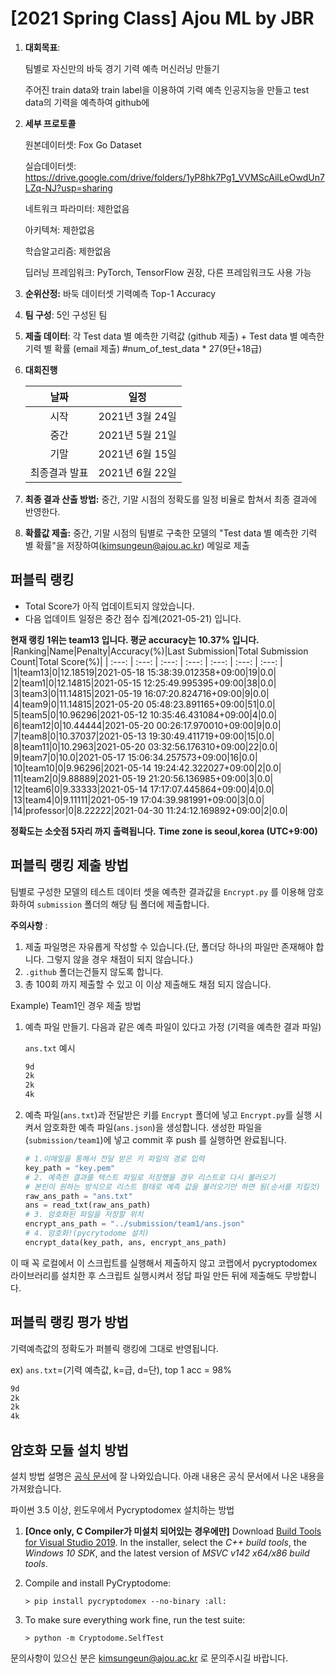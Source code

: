 # [2021 Spring Class] Ajou ML by JBR

1. **대회목표**: 
   
   팀별로 자신만의 바둑 경기 기력 예측 머신러닝  만들기
   
   주어진 train data와 train label을 이용하여 기력 예측 인공지능을 만들고 test data의 기력을 예측하여 github에 

2. **세부 프로토콜**

   원본데이터셋: Fox Go Dataset

   실습데이터셋: https://drive.google.com/drive/folders/1yP8hk7Pg1_VVMScAilLeOwdUn7LZq-NJ?usp=sharing

   네트워크 파라미터: 제한없음

   아키텍쳐: 제한없음

   학습알고리즘: 제한없음

   딥러닝 프레임워크: PyTorch, TensorFlow 권장, 다른 프레임워크도 사용 가능

3. **순위산정:** 바둑 데이터셋 기력예측 Top-1 Accuracy

4. **팀 구성**: 5인 구성된 팀

5. **제출 데이터**: 각 Test data 별 예측한 기력값 (github 제출) + Test data 별 예측한 기력 별 확률 (email 제출) #num_of_test_data * 27(9단+18급)

6. **대회진행**

   |     날짜      |      일정       |
   | :-----------: | :-------------: |
   |     시작      | 2021년 3월 24일 |
   |     중간      | 2021년 5월 21일 |
   |     기말      | 2021년 6월 15일 |
   | 최종결과 발표 | 2021년 6월 22일 |

7. **최종 결과 산출 방법:** 중간, 기말 시점의 정확도를 일정 비율로 합쳐서 최종 결과에 반영한다.

8. **확률값 제출:** 중간, 기말 시점의 팀별로 구축한 모델의 "Test data 별 예측한 기력 별 확률"을 저장하여(kimsungeun@ajou.ac.kr) 메일로 제출



## 퍼블릭 랭킹

  
- Total Score가 아직 업데이트되지 않았습니다. 
 - 다음 업데이트 일정은 중간 점수 집계(2021-05-21) 입니다.
  
**현재 랭킹 1위는 team13 입니다. 평균 accuracy는 10.37% 입니다.**
|Ranking|Name|Penalty|Accuracy(%)|Last Submission|Total Submission Count|Total Score(%)|
| :---: | :---: | :---: | :---: | :---: | :---: | :---: |
|1|team13|0|12.18519|2021-05-18 15:38:39.012358+09:00|19|0.0|
|2|team1|0|12.14815|2021-05-15 12:25:49.995395+09:00|38|0.0|
|3|team3|0|11.14815|2021-05-19 16:07:20.824716+09:00|9|0.0|
|4|team9|0|11.14815|2021-05-20 05:48:23.891165+09:00|51|0.0|
|5|team5|0|10.96296|2021-05-12 10:35:46.431084+09:00|4|0.0|
|6|team12|0|10.44444|2021-05-20 00:26:17.970010+09:00|9|0.0|
|7|team8|0|10.37037|2021-05-13 19:30:49.411719+09:00|15|0.0|
|8|team11|0|10.2963|2021-05-20 03:32:56.176310+09:00|22|0.0|
|9|team7|0|10.0|2021-05-17 15:06:34.257573+09:00|16|0.0|
|10|team10|0|9.96296|2021-05-14 19:24:42.322027+09:00|2|0.0|
|11|team2|0|9.88889|2021-05-19 21:20:56.136985+09:00|3|0.0|
|12|team6|0|9.33333|2021-05-14 17:17:07.445864+09:00|4|0.0|
|13|team4|0|9.11111|2021-05-19 17:04:39.981991+09:00|3|0.0|
|14|professor|0|8.22222|2021-04-30 11:24:12.169892+09:00|2|0.0|


**정확도는 소숫점 5자리 까지 출력됩니다.**
**Time zone is seoul,korea (UTC+9:00)**
## 퍼블릭 랭킹 제출 방법

팀별로 구성한 모델의 테스트 데이터 셋을 예측한 결과값을 `Encrypt.py` 를 이용해 암호화하여 `submission` 폴더의 해당 팀 폴더에 제출합니다. 

**주의사항** : 

1. 제출 파일명은 자유롭게 작성할 수 있습니다.(단, 폴더당 하나의 파일만 존재해야 합니다. 그렇지 않을 경우 채점이 되지 않습니다.)
2. `.github` 폴더는건들지 않도록 합니다.
3. 총 100회 까지 제출할 수 있고 이 이상 제출해도 채점 되지 않습니다.

Example) Team1인 경우 제출 방법

1. 예측 파일 만들기. 다음과 같은 예측 파일이 있다고 가정 (기력을 예측한 결과 파일)

   `ans.txt` 예시

   ```tex
   9d
   2k
   2k
   4k
   ```
   
   
   
2. 예측 파일(`ans.txt`)과 전달받은 키를 `Encrypt` 폴더에 넣고 `Encrypt.py`를 실행 시켜서 암호화한 예측 파일(`ans.json`)을 생성합니다. 
생성한 파일을 (`submission/team1`)에 넣고 commit 후 push 를 실행하면 완료됩니다.

   ```python
   # 1.이메일을 통해서 전달 받은 키 파일의 경로 입력
   key_path = "key.pem"
   # 2. 예측한 결과를 텍스트 파일로 저장했을 경우 리스트로 다시 불러오기
   # 본인이 원하는 방식으로 리스트 형태로 예측 값을 불러오기만 하면 됨(순서를 지킬것)
   raw_ans_path = "ans.txt"
   ans = read_txt(raw_ans_path)
   # 3. 암호화된 파일을 저장할 위치
   encrypt_ans_path = "../submission/team1/ans.json"
   # 4. 암호화!(pycrytodome 설치)
   encrypt_data(key_path, ans, encrypt_ans_path)
   ```

이 때 꼭 로컬에서 이 스크립트를 실행해서 제출하지 않고 코랩에서 pycryptodomex 라이브러리를 설치한 후 스크립트 실행시켜서 정답 파일 만든 뒤에 제출해도 무방합니다.



## 퍼블릭 랭킹 평가 방법

기력예측값의 정확도가 퍼블릭 랭킹에 그대로 반영됩니다.

ex) `ans.txt`=(기력 예측값, k=급, d=단), top 1 acc = 98%

```tex
9d
2k
2k
4k
```



## 암호화 모듈 설치 방법

설치 방법 설명은 [공식 문서](https://pycryptodome.readthedocs.io/en/latest/src/installation.html#windows-from-sources-python-3-5-and-newer)에 잘 나와있습니다. 아래 내용은 공식 문서에서 나온 내용을 가져왔습니다. 

파이썬 3.5 이상, 윈도우에서 Pycryptodomex 설치하는 방법

1. **[Once only, C Compiler가 미설치 되어있는 경우에만]** Download [Build Tools for Visual Studio 2019](https://visualstudio.microsoft.com/downloads/#build-tools-for-visual-studio-2019). In the installer, select the *C++ build tools*, the *Windows 10 SDK*, and the latest version of *MSVC v142 x64/x86 build tools*.

2. Compile and install PyCryptodome:

   ```
   > pip install pycryptodomex --no-binary :all:
   ```

3. To make sure everything work fine, run the test suite:

   ```
   > python -m Cryptodome.SelfTest
   ```



문의사항이 있으신 분은 kimsungeun@ajou.ac.kr 로 문의주시길 바랍니다.
